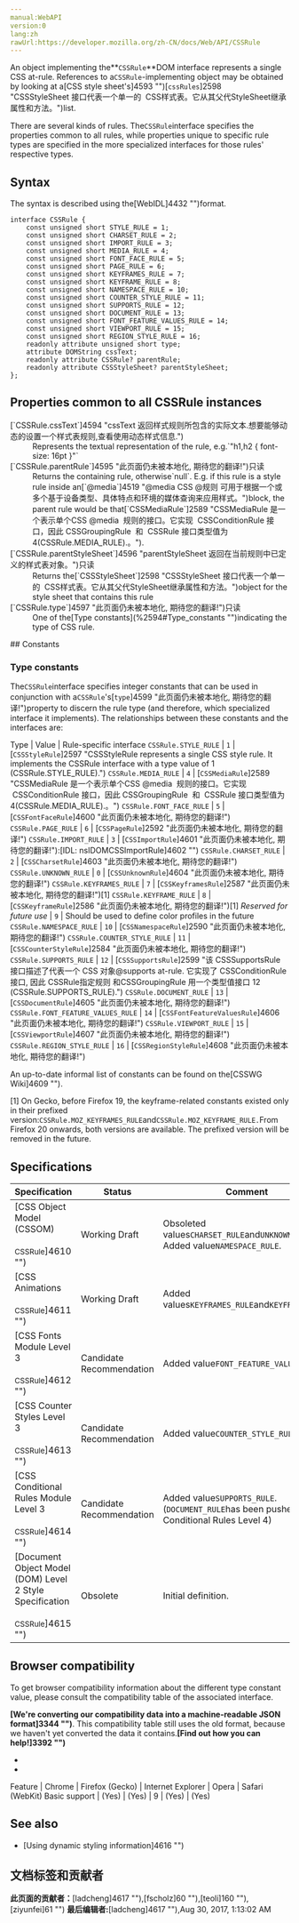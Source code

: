 ```yaml
---
manual:WebAPI
version:0
lang:zh
rawUrl:https://developer.mozilla.org/zh-CN/docs/Web/API/CSSRule
---
```






An object implementing the**`CSSRule`**DOM interface represents a single CSS at-rule. References to a`CSSRule`-implementing object may be obtained by looking at a[CSS style sheet&#39;s]4593 "")[`cssRules`]2598 "CSSStyleSheet 接口代表一个单一的  CSS样式表。它从其父代StyleSheet继承属性和方法。")list.



There are several kinds of rules. The`CSSRule`interface specifies the properties common to all rules, while properties unique to specific rule types are specified in the more specialized interfaces for those rules&#39; respective types.


## Syntax<a name="Properties"></a>


The syntax is described using the[WebIDL]4432 "")format.


```
interface CSSRule {
    const unsigned short STYLE_RULE = 1;
    const unsigned short CHARSET_RULE = 2;
    const unsigned short IMPORT_RULE = 3;
    const unsigned short MEDIA_RULE = 4;
    const unsigned short FONT_FACE_RULE = 5;
    const unsigned short PAGE_RULE = 6;
    const unsigned short KEYFRAMES_RULE = 7;
    const unsigned short KEYFRAME_RULE = 8;
    const unsigned short NAMESPACE_RULE = 10;
    const unsigned short COUNTER_STYLE_RULE = 11;
    const unsigned short SUPPORTS_RULE = 12;
    const unsigned short DOCUMENT_RULE = 13;
    const unsigned short FONT_FEATURE_VALUES_RULE = 14;
    const unsigned short VIEWPORT_RULE = 15;
    const unsigned short REGION_STYLE_RULE = 16;
    readonly attribute unsigned short type;
    attribute DOMString cssText;
    readonly attribute CSSRule? parentRule;
    readonly attribute CSSStyleSheet? parentStyleSheet;
};
```

## Properties common to all CSSRule instances<a name="Properties_common_to_all_CSSRule_instances"></a>
<dl><dt>[`CSSRule.cssText`]4594 "cssText 返回样式规则所包含的实际文本.想要能够动态的设置一个样式表规则,查看使用动态样式信息.")</dt><dd>Represents the textual representation of the rule, e.g.`"h1,h2 { font-size: 16pt }"`</dd><dt>[`CSSRule.parentRule`]4595 "此页面仍未被本地化, 期待您的翻译!")只读</dt><dd>Returns the containing rule, otherwise`null`. E.g. if this rule is a style rule inside an[`@media`]4519 "@media CSS @规则 可用于根据一个或多个基于设备类型、具体特点和环境的媒体查询来应用样式。")block, the parent rule would be that[`CSSMediaRule`]2589 "CSSMediaRule 是一个表示单个CSS @media  规则的接口。它实现  CSSConditionRule 接口，因此 CSSGroupingRule  和  CSSRule 接口类型值为 4(CSSRule.MEDIA_RULE).。").</dd><dt>[`CSSRule.parentStyleSheet`]4596 "parentStyleSheet 返回在当前规则中已定义的样式表对象。")只读</dt><dd>Returns the[`CSSStyleSheet`]2598 "CSSStyleSheet 接口代表一个单一的  CSS样式表。它从其父代StyleSheet继承属性和方法。")object for the style sheet that contains this rule</dd><dt>[`CSSRule.type`]4597 "此页面仍未被本地化, 期待您的翻译!")只读</dt><dd>One of the[Type constants](%2594#Type_constants "")indicating the type of CSS rule.</dd></dl>
## Constants<a name="CSSRule"></a>

### Type constants<a name="Type_constants"></a>


The`CSSRule`interface specifies integer constants that can be used in conjunction with a`CSSRule`&#39;s[`type`]4599 "此页面仍未被本地化, 期待您的翻译!")property to discern the rule type (and therefore, which specialized interface it implements). The relationships between these constants and the interfaces are:

Type | Value | Rule-specific interface 
`CSSRule.STYLE_RULE` | `1` | [`CSSStyleRule`]2597 "CSSStyleRule represents a single CSS style rule. It implements the CSSRule interface with a type value of 1 (CSSRule.STYLE_RULE).") 
`CSSRule.MEDIA_RULE` | `4` | [`CSSMediaRule`]2589 "CSSMediaRule 是一个表示单个CSS @media  规则的接口。它实现  CSSConditionRule 接口，因此 CSSGroupingRule  和  CSSRule 接口类型值为 4(CSSRule.MEDIA_RULE).。") 
`CSSRule.FONT_FACE_RULE` | `5` | [`CSSFontFaceRule`]4600 "此页面仍未被本地化, 期待您的翻译!") 
`CSSRule.PAGE_RULE` | `6` | [`CSSPageRule`]2592 "此页面仍未被本地化, 期待您的翻译!") 
`CSSRule.IMPORT_RULE` | `3` | [`CSSImportRule`]4601 "此页面仍未被本地化, 期待您的翻译!"):[IDL: nsIDOMCSSImportRule]4602 "") 
`CSSRule.CHARSET_RULE` | `2` | [`CSSCharsetRule`]4603 "此页面仍未被本地化, 期待您的翻译!")<i></i> 
`CSSRule.UNKNOWN_RULE` | `0` | [`CSSUnknownRule`]4604 "此页面仍未被本地化, 期待您的翻译!")<i></i> 
`CSSRule.KEYFRAMES_RULE` | `7` | [`CSSKeyframesRule`]2587 "此页面仍未被本地化, 期待您的翻译!")[1]<i></i> 
`CSSRule.KEYFRAME_RULE` | `8` | [`CSSKeyframeRule`]2586 "此页面仍未被本地化, 期待您的翻译!")[1]<i></i> 
<em>Reserved for future use</em> | `9` | Should be used to define color profiles in the future 
`CSSRule.NAMESPACE_RULE` | `10` | [`CSSNamespaceRule`]2590 "此页面仍未被本地化, 期待您的翻译!")<i></i> 
`CSSRule.COUNTER_STYLE_RULE` | `11` | [`CSSCounterStyleRule`]2584 "此页面仍未被本地化, 期待您的翻译!")<i></i> 
`CSSRule.SUPPORTS_RULE` | `12` | [`CSSSupportsRule`]2599 "该 CSSSupportsRule 接口描述了代表一个 CSS 对象@supports at-rule. 它实现了 CSSConditionRule 接口, 因此 CSSRule指定规则 和CSSGroupingRule 用一个类型值接口 12 (CSSRule.SUPPORTS_RULE).") 
`CSSRule.DOCUMENT_RULE` | `13` | [`CSSDocumentRule`]4605 "此页面仍未被本地化, 期待您的翻译!")<i></i> 
`CSSRule.FONT_FEATURE_VALUES_RULE` | `14` | [`CSSFontFeatureValuesRule`]4606 "此页面仍未被本地化, 期待您的翻译!") 
`CSSRule.VIEWPORT_RULE` | `15` | [`CSSViewportRule`]4607 "此页面仍未被本地化, 期待您的翻译!")<i></i> 
`CSSRule.REGION_STYLE_RULE` | `16` | [`CSSRegionStyleRule`]4608 "此页面仍未被本地化, 期待您的翻译!")<i></i> 



An up-to-date informal list of constants can be found on the[CSSWG Wiki]4609 "").



[1] On Gecko, before Firefox 19, the keyframe-related constants existed only in their prefixed version:`CSSRule.MOZ_KEYFRAMES_RULE`and`CSSRule.MOZ_KEYFRAME_RULE.`From Firefox 20 onwards, both versions are available. The prefixed version will be removed in the future.


## Specifications<a name="Specification"></a>
Specification | Status | Comment 
 ---  |  ---  |  ---  | 
[CSS Object Model (CSSOM)<br></br><small>CSSRule</small>]4610 "") | Working Draft | Obsoleted values`CHARSET_RULE`and`UNKNOWN_RULE`. Added value`NAMESPACE_RULE`. 
[CSS Animations<br></br><small>CSSRule</small>]4611 "") | Working Draft | Added values`KEYFRAMES_RULE`and`KEYFRAME_RULE`. 
[CSS Fonts Module Level 3<br></br><small>CSSRule</small>]4612 "") | Candidate Recommendation | Added value`FONT_FEATURE_VALUES_RULE`. 
[CSS Counter Styles Level 3<br></br><small>CSSRule</small>]4613 "") | Candidate Recommendation | Added value`COUNTER_STYLE_RULE`. 
[CSS Conditional Rules Module Level 3<br></br><small>CSSRule</small>]4614 "") | Candidate Recommendation | Added value`SUPPORTS_RULE`. (`DOCUMENT_RULE`has been pushed to CSS Conditional Rules Level 4) 
[Document Object Model (DOM) Level 2 Style Specification<br></br><small>CSSRule</small>]4615 "") | Obsolete | Initial definition. 


## Browser compatibility<a name="Browser_compatibility"></a>


To get browser compatibility information about the different type constant value, please consult the compatibility table of the associated interface.



**[We&#39;re converting our compatibility data into a machine-readable JSON format]3344 "")**. This compatibility table still uses the old format, because we haven&#39;t yet converted the data it contains.**[Find out how you can help!]3392 "")**


* 
* 
Feature | Chrome | Firefox (Gecko) | Internet Explorer | Opera | Safari (WebKit) 
Basic support | (Yes) | (Yes) | 9 | (Yes) | (Yes) 





## See also<a name="See_also"></a>

* [Using dynamic styling information]4616 "")



## 文档标签和贡献者
**此页面的贡献者：**[ladcheng]4617 ""),[fscholz]60 ""),[teoli]160 ""),[ziyunfei]61 "")
**最后编辑者:**[ladcheng]4617 ""),<time>Aug 30, 2017, 1:13:02 AM</time>


